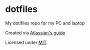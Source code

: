 # dotfiles
My dotifiles repo for my PC and laptop

Created via [Atlassian's guide](https://developer.atlassian.com/blog/2016/02/best-way-to-store-dotfiles-git-bare-repo/)

Licensed under [MIT](LICENSE).
